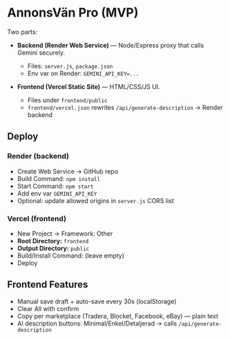 # AnnonsVän Pro (MVP)

Two parts:

- **Backend (Render Web Service)** — Node/Express proxy that calls Gemini securely.
  - Files: `server.js`, `package.json`
  - Env var on Render: `GEMINI_API_KEY=...`

- **Frontend (Vercel Static Site)** — HTML/CSS/JS UI.
  - Files under `frontend/public`
  - `frontend/vercel.json` rewrites `/api/generate-description` → Render backend

## Deploy

### Render (backend)
- Create Web Service → GitHub repo
- Build Command: `npm install`
- Start Command: `npm start`
- Add env var `GEMINI_API_KEY`
- Optional: update allowed origins in `server.js` CORS list

### Vercel (frontend)
- New Project → Framework: Other
- **Root Directory:** `frontend`
- **Output Directory:** `public`
- Build/Install Command: (leave empty)
- Deploy

## Frontend Features

- Manual save draft + auto-save every 30s (localStorage)
- Clear All with confirm
- Copy per marketplace (Tradera, Blocket, Facebook, eBay) — plain text
- AI description buttons: Minimal/Enkel/Detaljerad → calls `/api/generate-description`
